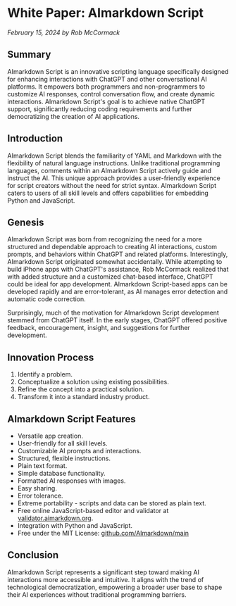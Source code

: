 # White Paper: AImarkdown Script

_February 15, 2024 by Rob McCormack_

## Summary

AImarkdown Script is an innovative scripting language specifically designed for enhancing interactions with ChatGPT and other conversational AI platforms. It empowers both programmers and non-programmers to customize AI responses, control conversation flow, and create dynamic interactions. AImarkdown Script's goal is to achieve native ChatGPT support, significantly reducing coding requirements and further democratizing the creation of AI applications.

## Introduction

AImarkdown Script blends the familiarity of YAML and Markdown with the flexibility of natural language instructions. Unlike traditional programming languages, comments within an AImarkdown Script actively guide and instruct the AI. This unique approach provides a user-friendly experience for script creators without the need for strict syntax. AImarkdown Script caters to users of all skill levels and offers capabilities for embedding Python and JavaScript.

## Genesis

AImarkdown Script was born from recognizing the need for a more structured and dependable approach to creating AI interactions, custom prompts, and behaviors within ChatGPT and related platforms. Interestingly, AImarkdown Script originated somewhat accidentally. While attempting to build iPhone apps with ChatGPT's assistance, Rob McCormack realized that with added structure and a customized chat-based interface, ChatGPT could be ideal for app development. AImarkdown Script-based apps can be developed rapidly and are error-tolerant, as AI manages error detection and automatic code correction.

Surprisingly, much of the motivation for AImarkdown Script development stemmed from ChatGPT itself. In the early stages, ChatGPT offered positive feedback, encouragement, insight, and suggestions for further development.

## Innovation Process

1. Identify a problem.
2. Conceptualize a solution using existing possibilities.
3. Refine the concept into a practical solution.
4. Transform it into a standard industry product.

## AImarkdown Script Features

- Versatile app creation.
- User-friendly for all skill levels.
- Customizable AI prompts and interactions.
- Structured, flexible instructions.
- Plain text format.
- Simple database functionality.
- Formatted AI responses with images.
- Easy sharing.
- Error tolerance.
- Extreme portability - scripts and data can be stored as plain text.
- Free online JavaScript-based editor and validator at [validator.aimarkdown.org](http://validator.aimarkdown.org).
- Integration with Python and JavaScript.
- Free under the MIT License: [github.com/AImarkdown/main](http://github.com/AImarkdown/main)

## Conclusion

AImarkdown Script represents a significant step toward making AI interactions more accessible and intuitive. It aligns with the trend of technological democratization, empowering a broader user base to shape their AI experiences without traditional programming barriers.
